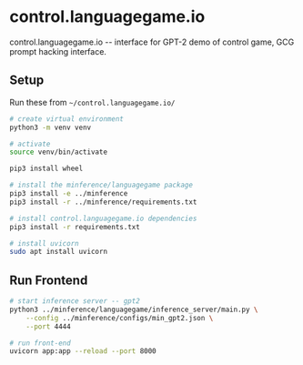 # control.languagegame.io

control.languagegame.io -- interface for GPT-2 demo of control game, GCG prompt hacking interface. 

## Setup
Run these from `~/control.languagegame.io/`
```bash
# create virtual environment 
python3 -m venv venv 

# activate 
source venv/bin/activate 

pip3 install wheel 

# install the minference/languagegame package 
pip3 install -e ../minference 
pip3 install -r ../minference/requirements.txt

# install control.languagegame.io dependencies
pip3 install -r requirements.txt

# install uvicorn 
sudo apt install uvicorn
```


## Run Frontend
```bash 
# start inference server -- gpt2 
python3 ../minference/languagegame/inference_server/main.py \
	--config ../minference/configs/min_gpt2.json \
	--port 4444

# run front-end 
uvicorn app:app --reload --port 8000
```
